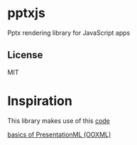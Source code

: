 # pptxjs

Pptx rendering library for JavaScript apps

## License

MIT

# Inspiration

This library makes use of this [code](https://github.com/elliottcarlson/pptx-viewer/blob/gh-pages/index.html)

[basics of PresentationML (OOXML)](https://www.slideshare.net/ShawnVillaron/presentation-ml-introduction)
